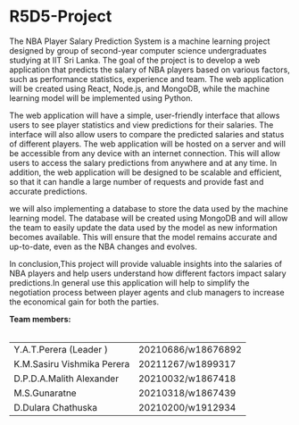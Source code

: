 # R5D5-Project

The NBA Player Salary Prediction System is a machine learning project designed by group of second-year computer science undergraduates studying at IIT Sri Lanka. The goal of the project is to develop a web application that predicts the salary of NBA players based on various factors, such as performance statistics, experience and team. The web application will be created using React, Node.js, and MongoDB, while the machine learning model will be implemented using Python.

The web application will have a simple, user-friendly interface that allows users to see player statistics and view predictions for their salaries. The interface will also allow users to compare the predicted salaries and status of different players.
The web application will be hosted on a server and will be accessible from any device with an internet connection. This will allow users to access the salary predictions from anywhere and at any time. In addition, the web application will be designed to be scalable and efficient, so that it can handle a large number of requests and provide fast and accurate predictions.

we will also implementing a database to store the data used by the machine learning model. The database will be created using MongoDB and will allow the team to easily update the data used by the model as new information becomes available. This will ensure that the model remains accurate and up-to-date, even as the NBA changes and evolves.

In conclusion,This project will provide valuable insights into the salaries of NBA players and help users understand how different factors impact salary predictions.In general use this application will help to simplify the negotiation process between player agents and club managers to increase the economical gain for both the parties.

<b>Team members:<b/><br/><br/>

<table>
  <tr>
    <td>Y.A.T.Perera (Leader )</td>
    <td>20210686/w18676892</td>
  </tr>
  <tr>
    <td>K.M.Sasiru Vishmika Perera</td>
    <td>20211267/w1899317</td>
  </tr>
  <tr>
    <td>D.P.D.A.Malith Alexander</td>
    <td>20210032/w1867418</td>
  </tr>
  <tr>
    <td>M.S.Gunaratne</td>
    <td>20210318/w1867439</td>
  </tr>
  <tr>
    <td>D.Dulara Chathuska</td>
    <td>20210200/w1912934</td>
  </tr>
</table>

